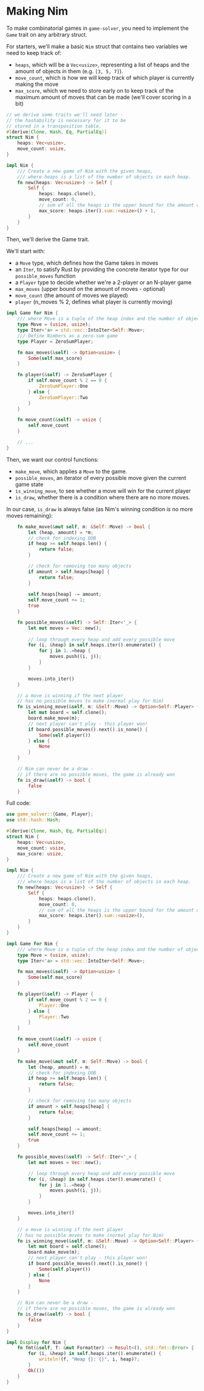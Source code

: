 # Making Nim

To make combinatorial games in `game-solver`, you need to implement the `Game` trait on any arbitrary struct.

For starters, we'll make a basic `Nim` struct that contains two variables we need to keep track of:

- `heaps`, which will be a `Vec<usize>`, representing a list of heaps and the amount of objects in them (e.g. `[3, 5, 7]`).
- `move_count`, which is how we will keep track of which player is currently making the move
- `max_score`, which we need to store early on to keep track of the maximum amount of moves that can be made (we'll cover scoring in a bit)

```rs
// we derive some traits we'll need later -
// the hashability is necessary for it to be
// stored in a transposition table.
#[derive(Clone, Hash, Eq, PartialEq)]
struct Nim {
    heaps: Vec<usize>,
    move_count: usize,
}

impl Nim {
    /// Create a new game of Nim with the given heaps,
    /// where heaps is a list of the number of objects in each heap.
    fn new(heaps: Vec<usize>) -> Self {
        Self {
            heaps: heaps.clone(),
            move_count: 0,
            // sum of all the heaps is the upper bound for the amount of moves - add 1 to give a positive score
            max_score: heaps.iter().sum::<usize>() + 1,
        }
    }
}
```

Then, we'll derive the Game trait.

We'll start with:
- a `Move` type, which defines how the Game takes in moves
- an `Iter`, to satisfy Rust by providing the concrete iterator type for our `possible_moves` function
- a `Player` type to decide whether we're a 2-player or an N-player game
- `max_moves` (upper bound on the amount of moves - optional)
- `move_count` (the amount of moves we played)
- `player` (n_moves % 2, defines what player is currently moving)

```rs
impl Game for Nim {
    /// where Move is a tuple of the heap index and the number of objects to remove
    type Move = (usize, usize);
    type Iter<'a> = std::vec::IntoIter<Self::Move>;
    /// Define Nimbers as a zero-sum game
    type Player = ZeroSumPlayer;

    fn max_moves(&self) -> Option<usize> {
        Some(self.max_score)
    }

    fn player(&self) -> ZeroSumPlayer {
        if self.move_count % 2 == 0 {
            ZeroSumPlayer::One
        } else {
            ZeroSumPlayer::Two
        }
    }

    fn move_count(&self) -> usize {
        self.move_count
    }

    // ...
}
```

Then, we want our control functions:

- `make_move`, which applies a `Move` to the game.
- `possible_moves`, an iterator of every possible move given the current game state
- `is_winning_move`, to see whether a move will win for the current player
- `is_draw`, whether there is a condition where there are no more moves.

In our case, `is_draw` is always false (as Nim's winning condition *is* no more moves remaining):

```rs
    fn make_move(&mut self, m: &Self::Move) -> bool {
        let (heap, amount) = *m;
        // check for indexing OOB
        if heap >= self.heaps.len() {
            return false;
        }

        // check for removing too many objects
        if amount > self.heaps[heap] {
            return false;
        }
        
        self.heaps[heap] -= amount;
        self.move_count += 1;
        true
    }

    fn possible_moves(&self) -> Self::Iter<'_> {
        let mut moves = Vec::new();
        
        // loop through every heap and add every possible move
        for (i, &heap) in self.heaps.iter().enumerate() {
            for j in 1..=heap {
                moves.push((i, j));
            }
        }

        moves.into_iter()
    }

    // a move is winning if the next player
    // has no possible moves to make (normal play for Nim)
    fn is_winning_move(&self, m: &Self::Move) -> Option<Self::Player> {
        let mut board = self.clone();
        board.make_move(m);
        // next player can't play - this player won!
        if board.possible_moves().next().is_none() {
            Some(self.player())
        } else {
            None
        }
    }

    // Nim can never be a draw - 
    // if there are no possible moves, the game is already won
    fn is_draw(&self) -> bool {
        false
    }
```

Full code:

```rs
use game_solver::{Game, Player};
use std::hash::Hash;

#[derive(Clone, Hash, Eq, PartialEq)]
struct Nim {
    heaps: Vec<usize>,
    move_count: usize,
    max_score: usize,
}

impl Nim {
    /// Create a new game of Nim with the given heaps,
    /// where heaps is a list of the number of objects in each heap.
    fn new(heaps: Vec<usize>) -> Self {
        Self {
            heaps: heaps.clone(),
            move_count: 0,
            // sum of all the heaps is the upper bound for the amount of moves
            max_score: heaps.iter().sum::<usize>(),
        }
    }
}

impl Game for Nim {
    /// where Move is a tuple of the heap index and the number of objects to remove
    type Move = (usize, usize);
    type Iter<'a> = std::vec::IntoIter<Self::Move>;

    fn max_moves(&self) -> Option<usize> {
        Some(self.max_score)
    }

    fn player(&self) -> Player {
        if self.move_count % 2 == 0 {
            Player::One
        } else {
            Player::Two
        }
    }

    fn move_count(&self) -> usize {
        self.move_count
    }

    fn make_move(&mut self, m: Self::Move) -> bool {
        let (heap, amount) = m;
        // check for indexing OOB
        if heap >= self.heaps.len() {
            return false;
        }

        // check for removing too many objects
        if amount > self.heaps[heap] {
            return false;
        }

        self.heaps[heap] -= amount;
        self.move_count += 1;
        true
    }

    fn possible_moves(&self) -> Self::Iter<'_> {
        let mut moves = Vec::new();

        // loop through every heap and add every possible move
        for (i, &heap) in self.heaps.iter().enumerate() {
            for j in 1..=heap {
                moves.push((i, j));
            }
        }

        moves.into_iter()
    }

    // a move is winning if the next player
    // has no possible moves to make (normal play for Nim)
    fn is_winning_move(&self, m: &Self::Move) -> Option<Self::Player> {
        let mut board = self.clone();
        board.make_move(m);
        // next player can't play - this player won!
        if board.possible_moves().next().is_none() {
            Some(self.player())
        } else {
            None
        }
    }

    // Nim can never be a draw -
    // if there are no possible moves, the game is already won
    fn is_draw(&self) -> bool {
        false
    }
}

impl Display for Nim {
    fn fmt(&self, f: &mut Formatter) -> Result<(), std::fmt::Error> {
        for (i, &heap) in self.heaps.iter().enumerate() {
            writeln!(f, "Heap {}: {}", i, heap)?;
        }
        Ok(())
    }
}
```
